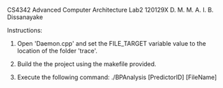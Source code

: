CS4342 Advanced Computer Architecture
Lab2 
120129X
D. M. M. A. I. B. Dissanayake


Instructions:

1. Open 'Daemon.cpp' and set the FILE_TARGET variable value to the location of the folder 'trace'.

2. Build the the project using the makefile provided.

3. Execute the following command: ./BPAnalysis [PredictorID] [FileName]

